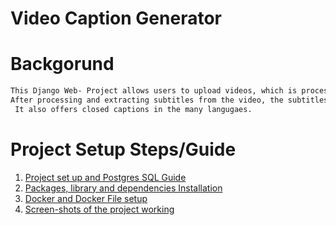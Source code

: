 # Video Caption Generator 

# Backgorund 
```diff
This Django Web- Project allows users to upload videos, which is processed in the background.
After processing and extracting subtitles from the video, the subtitles are returned to the frontend and integrated with the video
 It also offers closed captions in the many langugaes.
```

# Project Setup Steps/Guide 

1. [Project set up and Postgres SQL Guide](Documentation/postgres_guide.md)
2. [Packages, library and dependencies Installation](Documentation/packages_library.md)
3. [Docker and Docker File  setup ](Documentation/dockerguide.md)
4. [Screen-shots of the project working](screenshots)
